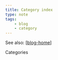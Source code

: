 ```yaml
---
title: Category index
type: note
tags: 
    - blog
    - category
---
```


See also: [[blog-home]]

Categories

[//begin]: # "Autogenerated link references for markdown compatibility"
[blog-home]: ../blog-home "Blog home page"
[//end]: # "Autogenerated link references"